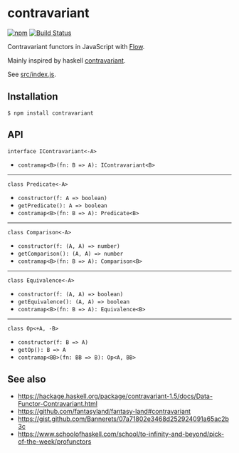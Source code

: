 # contravariant

[![npm](https://img.shields.io/npm/v/contravariant.svg)](https://www.npmjs.com/package/contravariant)
[![Build Status](https://travis-ci.org/Bannerets/contravariant.svg?branch=master)](https://travis-ci.org/Bannerets/contravariant)

Contravariant functors in JavaScript with [Flow](https://flow.org/).

Mainly inspired by haskell [contravariant](https://hackage.haskell.org/package/contravariant).

See [src/index.js](src/index.js).

## Installation

```console
$ npm install contravariant
```

## API

`interface IContravariant<-A>`

- `contramap<B>(fn: B => A): IContravariant<B>`

---

`class Predicate<-A>`

- `constructor(f: A => boolean)`
- `getPredicate(): A => boolean`
- `contramap<B>(fn: B => A): Predicate<B>`

---

`class Comparison<-A>`

- `constructor(f: (A, A) => number)`
- `getComparison(): (A, A) => number`
- `contramap<B>(fn: B => A): Comparison<B>`

---

`class Equivalence<-A>`

- `constructor(f: (A, A) => boolean)`
- `getEquivalence(): (A, A) => boolean`
- `contramap<B>(fn: B => A): Equivalence<B>`

---

`class Op<+A, -B>`

- `constructor(f: B => A)`
- `getOp(): B => A`
- `contramap<BB>(fn: BB => B): Op<A, BB>`

## See also

- https://hackage.haskell.org/package/contravariant-1.5/docs/Data-Functor-Contravariant.html
- https://github.com/fantasyland/fantasy-land#contravariant
- https://gist.github.com/Bannerets/07a71802e3468d252924091a65ac2b3c
- https://www.schoolofhaskell.com/school/to-infinity-and-beyond/pick-of-the-week/profunctors

